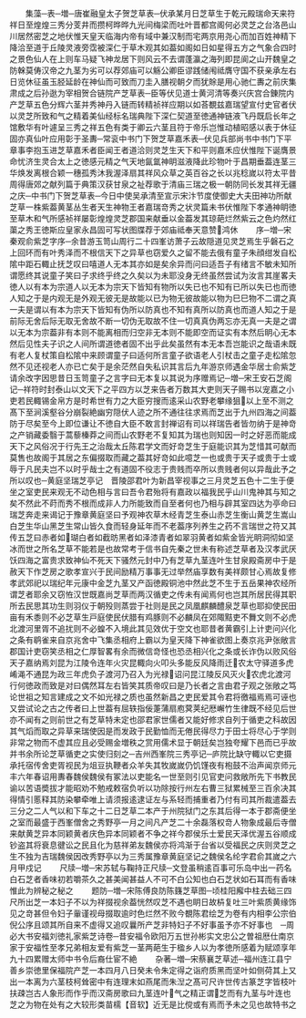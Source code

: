 <!-- { "loadSidebar": true } -->
　　集藻─表─増─唐崔融皇太子贺芝草表─伏承某月日芝草生于乾元殿瑞命天来符祥日至煌煌三秀分芰井而攒柯晔晔九光间梅梁而吐叶晋都宫阁何必灵芝之台洛邑山川居然密芝之地伏惟天皇天临海内帝有域中兼汉制而宅两京用尧心而加百姓神精下降洽至道于丘陵灵液旁霑被深仁于草木观其如葢如阁如日如星得五方之气象合四时之景色仙人在上则车马疑飞神龙居下则风云不去谓蓬瀛之海列即昆阆之山开魏皇之防榦莫俦汉帝之九茎为劣可以荐郊庙可以觞公卿臣谬践储闱祗膺守国不获亲承左右日览休征虽玉胫延龄在神仙而可致而刀圭入膳视朝夕而犹賖是用心驰仁夀之前庆集肃成之后孙逖为宰相贺合链院产芝草表─臣等伏见道士黄河清等奏兴庆宫合錬院内产芝草五色分辉六茎并秀神丹入链而转精祯祥应期以如荅覩兹嘉瑞望宣付史官者伏以灵芝所致和气之精着美仙经标名瑞典陛下深仁契道至徳通神链液飞丹既启长年之馆敷华有叶遽呈三秀之祥五色有类于卿云六茎且符于帝乐岂惟动植昭感以表于休征固亦真仙叶应用彰于圣夀─常衮中书门下贺芝草嘉禾表─伏见兵部尚书中书门下平章事李抱玉进芝草嘉禾者臣闻王者道洽则灵芝生天下和平则嘉禾应伏惟陛下诞膺景命忧济生灵合太上之徳感元精之气天地氤氲神眀滋液降此珍物叶于昌期垂葢连茎三华焕发离根合颖一穗孤秀沐我渥泽扇其祥风众草之英百谷之长以兆稔嵗以符太平昔周得唐郊之献列篇于典策汉获甘泉之祉荐歌于清庙三瑞之极一朝防同长发其祥无疆之庆─中书门下贺芝草表─今日中使吴承清至宣示宋汴节度使御史大夫田神功所献芝草一株紫葢黄茎丛生者天生神物王者嘉瑞竒秀之状灵篇未书伏惟陛下孝通神眀徳至草木和气所感祯祥屡彰煌煌灵芝郡国来献垂以金葢发其琼葩烂然紫云之色灼然红蕖之秀王徳斯应皇家永昌固可写状图牒荐于郊庙祗奉天意赞鸿休
　　序─増─宋秦观俞紫芝字序─余昔游玉笥山周行二十四峯访萧子云故隠道见灵芝焉生乎磐石之上回环而有叶秀泽而不根信天下之异草也窃爱久之留不能去俄有童子朱顔绀发自松隂中距石輙止抚芝叹曰嘻道人无本其亦如是矣余异而问曰适吾子有绪言不敏未知所谓愿终其说童子笑曰子求终乎终之久矣以为未耶没身无终虽然尝试为汝言其崖畧夫徳人以有本为宗道人以无本为宗天下皆知有物所以失已也不知有已所以失已也而徳人知之于是内观无是外观无彼无是故能以已为物无彼故能以物为巳巳物不二谓之真一夫是谓以有本为宗天下皆知有伪所以防真也不知有真所以防真也而道人知之于是前际无舍后际无取无舍故不断一切伪无取故不住一切真真伪两忘亦无真一夫是之谓以无本为宗葢非有本则不能离相而归空非无本则不能即空而证实有本然后眀心无本然后见性夫子识之人间所谓道徳者固不出乎此矣虽然有本无本吾岂能识之哉语未既有老人复杖策自松隂中来顾谓童子曰适何所言童子欲语老人引杖击之童子走松隂忽然不见还视老人亦已亡矣于是余茫然自失私识其言后九年游京师遇金华居士俞紫芝请余改字因思昔日玉笥童子之言字曰无本复以其说为序赠焉记─増─宋王安石芝阁记─祥符时封泰山以文天下之平四方以芝来告者万数其大吏则天子赐书以宠嘉之小吏若民輙锡金帛方是时希世有力之大臣穷搜而逺采山农野老攀缘狙以上至不测之髙下至涧溪壑谷分崩裂絶幽穷隠伏人迹之所不通往往求焉而芝出于九州四海之间葢防于尽矣至今上即位谦让不徳自大臣不敢言封禅诏有司以祥瑞告者皆勿纳于是神竒之产销藏委翳于蒿藜榛莽之间而山农野老不复知其为瑞也则知因一时之好恶而能成天下之风俗况于行先王之治哉太丘陈君学文而好竒芝生于庭能识其为芝惜其可献而莫售也故阁于其居之东偏掇取而藏之葢其好竒如此噫芝一也或贵于天子或贵于士或辱于凡民夫岂不以时乎哉士之有道固不役志于贵贱而卒所以贵贱者何以异哉此予之所以叹也─黄庭坚瑞芝亭记　晋陵邵君叶为新昌宰视事之三月灵芝五色十二生于便坐之室吏民来观无不动色相与言曰吾令君殆将有嘉政以福我民乎山川鬼神其与知之矣不然此不莳而秀不根而成非人力所能致而自至者何也乃相与辟其室四达为亭命曰瑞芝奔走来谒记于豫章黄庭坚曰予观神农草木经青芝生泰山赤芝生衡山黄芝生嵩山白芝生华山黑芝生常山皆久食而轻身延年而不老葢序列养生之药不言瑞世之符又其传五芝曰赤者如瑚白者如截昉黑者如泽漆青者如翠羽黄者如紫金皆光眀洞彻如坚冰而世之所名芝草不能若是也故常考于信书自先秦之世未有称述芝草者及汉孝武厌饫四海之富贵求致神仙不死天下骚然元封中乃有芝草九茎连叶生甘泉殿斋房中于是赦天下作芝房之歌孝宣兴于民间励精万事事无过举然庙享数有美祥颇甘心焉故复修孝武郊祀以瑞纪年元康中金芝九茎又产函徳殿铜池中然此芝不生于五岳果神农经所谓芝者耶余又窃恠汉世既嘉尚芝草而两汉循吏之传未有闻焉何也岂其所居民得其职所去民思其功生则羽仪于朝殁则蒸尝于社则是民之凤凰麒麟醴泉芝草也耶抑使民田亩有禾黍则不必芝草生戸庭使民伏腊有鸡豚则不必麟凤在郊陬黠吏不舞文则不必虎北渡河里胥不追扰则不必蝗不入境此其见效优于空文也耶昔者黄霸引上计吏问兴化之条有鹖雀来自京兆舍中飞集丞相府上霸以为皇天降下神雀欲图上奏京兆尹张敞言郡国计吏窃笑丞相之仁厚智畧有余而微信竒怪也恐丞相兴化之条或长诈伪以败风俗天子嘉纳焉刘昆为江陵令连年火灾昆輙向火叩头多能反风降雨迁农太守驿道多虎崤渑不通昆为政三年虎负子渡河乃召入为光禄诏问昆江陵反风灭火农虎北渡河行何徳政而致是对曰偶然耳左右皆笑其质帝叹曰是乃长者之言由君子观之张敞之笃论世祖之知言建成之文不如光禄之质也虽然新昌之吏民爱其令君将徼福焉焉可诬也又尝试论之古之传者曰上世葢有屈轶指佞萐蒲扇庖蓂荚纪厯嶰竹生律既不经见后世亦不闻有之则前世之有芝草特未定也邵君家世儒者又能好修求自列于循吏之科故因其气熖而取之异草来瑞使因是而发政于民勤恤而无倦民得尽力于田士将尽心于学则非常之物而不虚其应且必受赐金増秩之赏用儒术显于朝廷矣岂独夸耀下邑而已乎故并书余所论芝草循吏之实使归刻之─吉州西峯院三秀亭记─庐院比缺守輙以它吏摄承托宿传舍吏胥视民为俎豆执鞭者众羊失其牧嵗嵗仍饥馑夜有枹鼓不治声闻京师元丰六年春诏用夀春魏侯魏侯有冢法以吏能名一世至则引见官吏问救敞所先下书教民谕以苦语奬拔才能昭劝不勉戒敕宿负听以功除按行州左右曹三狱累械至三百余决其得情引慝释其防染攀牵唯上请须报逺逮证左与系轻而捕重者乃付有司其所裁遣葢去三分之二人气以和下车之十二日芝草二本产于州院狱门之东其后得一本于郡斋便坐之室而最盛于西峯僧舍之秀野亭一月之间凡产芝二十余磊落权竒人物象成最后寺僧来献黄芝异本同颖黄者庆色异本同颖者不争之祥今郡侯乐士爱民天泽优渥五谷顺成钞盗其将衰息徤讼之民且化为慈祥弟友魏侯亦将鸿渐于台省以受福民之庆则灵芝之生不独为吉瑞魏侯因改秀野亭以为三秀属豫章黄庭坚记之魏侯名纶字君俞其嵗之六月甲戍记
　　尺牍─増─宋苏轼与鞠持正尺牍─文登虽稍逺百事可乐岛中出一药名白石芝者香味初若嚼茶久之甚美闻甚益人不可不白公知也白石芝状如石耳而有香味惟此为辨秘之秘之
　　题防─増─宋陈傅良防陈籛芝草图─顷桂阳廨中柱去础三四尺所出芝一本妇子不以为祥掇视余葢恍然叹芝不遇也眀日故枿复吐三叶紫质黄缘饰见之竒甚但令妇子軰谨视母掇取逾时色烂然不败今覩陈君绘芝为卷有内相李公宗伯倪公序且颂其所自来不虚得又追叹曩所产芝非特妇子不好事虽予亦不好事也　─周必大书安福刘徳礼家紫芝诗卷─昔安福令欧阳万五世孙彬实文忠公之曽祖厯仕南京家于安福性至孝兄弟相友爱有紫芝一茎两葩生于楹乡人以为孝徳所感着为赋颂享年九十四累赠太师中书令后裔仕宦不絶
　　杂著─増─宋蔡襄芝草述─福州连江县宁善乡崇徳里保福院产芝一本四月八日癸未令朱定得之诣府质黑而坚叶如侧荷其上又出一本离为六茎枝柯耸密中有连理末如燕尾而朱湼之髙可尺许世传古篆芝字皆枝叶扶疎岂古人象形而作乎而汉斋房歌曰九茎连叶气之精正谓芝而有九茎与叶连也芝之为物在处有之大较形类苗檽【音软】近无是比傥或有焉而予未之见也故特书之

